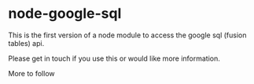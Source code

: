 # node-google-sql

This is the first version of a node module to access the google sql (fusion tables) api.

Please get in touch if you use this or would like more information.

More to follow

